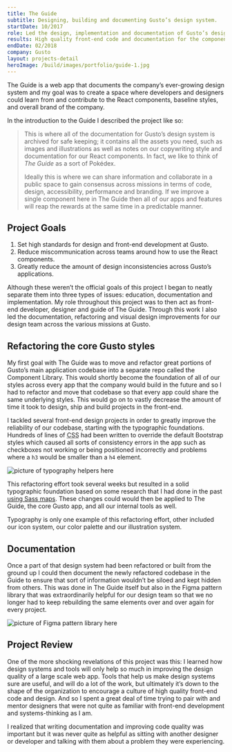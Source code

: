 ```yaml
---
title: The Guide
subtitle: Designing, building and documenting Gusto’s design system.
startDate: 10/2017
role: Led the design, implementation and documentation of Gusto’s design system and front-end components.
results: High quality front-end code and documentation for the components and assets.
endDate: 02/2018
company: Gusto
layout: projects-detail
heroImage: /build/images/portfolio/guide-1.jpg
---
```


The Guide is a web app that documents the company’s ever-growing design system and my goal was to create a space where developers and designers could learn from and contribute to the React components, baseline styles, and overall brand of the company.

In the introduction to the Guide I described the project like so:

> This is where all of the documentation for Gusto’s design system is archived for safe keeping; it contains all the assets you need, such as images and illustrations as well as notes on our copywriting style and documentation for our React components. In fact, we like to think of *The Guide* as a sort of Pokédex.
>
> Ideally this is where we can share information and collaborate in a public space to gain consensus across missions in terms of code, design, accessibility, performance and branding. If we improve a single component here in The Guide then all of our apps and features will reap the rewards at the same time in a predictable manner.


## Project Goals

1. Set high standards for design and front-end development at Gusto.
2. Reduce miscommunication across teams around how to use the React components.
3. Greatly reduce the amount of design inconsistencies across Gusto’s applications.

Although these weren’t the official goals of this project I began to neatly separate them into three types of issues: education, documentation and implementation. My role throughout this project was to then act as front-end developer, designer and guide of The Guide. Through this work I also led the documentation, refactoring and visual design improvements for our design team across the various missions at Gusto.


## Refactoring the core Gusto styles

My first goal with The Guide was to move and refactor great portions of Gusto’s main application codebase into a separate repo called the Component Library. This would shortly become the foundation of all of our styles across every app that the company would build in the future and so I had to refactor and move that codebase so that every app could share the same underlying styles. This would go on to vastly decrease the amount of time it took to design, ship and build projects in the front-end.

I tackled several front-end design projects in order to greatly improve the reliability of our codebase, starting with the typographic foundations. Hundreds of lines of <abbr title='cascading style sheets'>CSS</abbr> had been written to override the default Bootstrap styles which caused all sorts of consistency errors in the app such as checkboxes not working or being positioned incorrectly and problems where a `h3` would be smaller than a `h4` element.

![picture of typography helpers here](lol)

This refactoring effort took several weeks but resulted in a solid typographic foundation based on some research that I had done in the past [using Sass maps](https://robinrendle.com/notes/typographic-scale-with-sass-maps/). These changes could would then be applied to The Guide, the core Gusto app, and all our internal tools as well.

Typography is only one example of this refactoring effort, other included our icon system, our color palette and our illustration system.


## Documentation

 Once a part of that design system had been refactored or built from the ground up I could then document the newly refactored codebase in the Guide to ensure that sort of information wouldn’t be siloed and kept hidden from others. This was done in The Guide itself but also in the Figma pattern library that was extraordinarily helpful for our design team so that we no longer had to keep rebuilding the same elements over and over again for every project.

 ![picture of Figma pattern library here](lol)


## Project Review

One of the more shocking revelations of this project was this: I learned how design systems and tools will only help so much in improving the design quality of a large scale web app. Tools that help us make design systems sure are useful, and will do a lot of the work, but ultimately it’s down to the shape of the organization to encourage a culture of high quality front-end code and design. And so I spent a great deal of time trying to pair with and mentor designers that were not quite as familiar with front-end development and systems-thinking as I am.

I realized that writing documentation and improving code quality was important but it was never quite as helpful as sitting with another designer or developer and talking with them about a problem they were experiencing.

